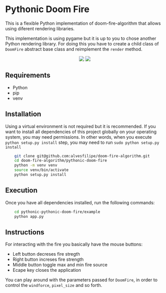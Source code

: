 # Pythonic Doom Fire
This is a flexible Python implementation of doom-fire-algorithm that allows
using diferent rendering libraries.

This implementation is using pygame but it is up to you to chose another Python
rendering library. For doing this you have to create a child class of `DoomFire`
abstract base class and reimplement the `render` method.

<p align="center">
    <img src="https://github.com/filipealvesdef/doom-fire-algorithm/blob/filipealves-pythonic-doom-fire-fix/playground/pythonic-doom-fire/pythonic-doom-fire.gif?raw=true">
    <img src="https://github.com/filipealvesdef/doom-fire-algorithm/blob/filipealves-pythonic-doom-fire-fix/playground/pythonic-doom-fire/pythonic-doom-fire-blue.gif?raw=true">
</p>

## Requirements

- Python
- pip
- venv

## Installation
Using a virtual environment is not required but it is recommended. If you want
to install all dependencies of this project globally on your operating system,
you may need permissions. In other words, when you execute `python setup.py
install` step, you may need to run `sudo python setup.py install`

```sh
    git clone git@github.com:alvesfilipe/doom-fire-algorithm.git
    cd doom-fire-algorithm/pythonic-doom-fire
    python -m venv venv
    source venv/bin/activate
    python setup.py install
```

## Execution
Once you have all dependencies installed, run the following commands:

```sh
    cd pythonic-pythonic-doom-fire/example
    python app.py
```

## Instructions
For interacting with the fire you basically have the mouse buttons:

- Left button decreses fire stregth
- Right button increses fire strength
- Middle button toggle max and min fire source
- Ecape key closes the application

You can play around with the parameters passed for `DoomFire`, in order to
control the `windforce`, `pixel_size` and so forth.
